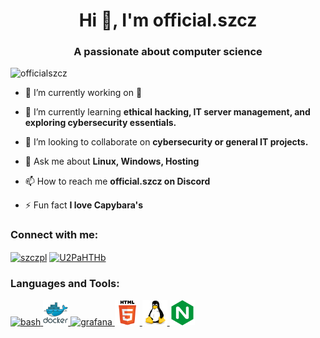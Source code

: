 <h1 align="center">Hi 👋, I'm official.szcz</h1>
<h3 align="center">A passionate about computer science</h3>

<p align="left"> <img src="https://komarev.com/ghpvc/?username=officialszcz&label=Profile%20views&color=0e75b6&style=flat" alt="officialszcz" /> </p>

- 🔭 I’m currently working on 👀

- 🌱 I’m currently learning **ethical hacking, IT server management, and exploring cybersecurity essentials.**

- 👯 I’m looking to collaborate on **cybersecurity or general IT projects.**

- 💬 Ask me about **Linux, Windows, Hosting**

- 📫 How to reach me **official.szcz on Discord**

- ⚡ Fun fact **I love Capybara's**

<h3 align="left">Connect with me:</h3>
<p align="left">
<a href="https://www.youtube.com/@officialszcz" target="blank"><img align="center" src="https://raw.githubusercontent.com/rahuldkjain/github-profile-readme-generator/master/src/images/icons/Social/youtube.svg" alt="szczpl" height="30" width="40" /></a>
<a href="https://discord.gg/" target="blank"><img align="center" src="https://raw.githubusercontent.com/rahuldkjain/github-profile-readme-generator/master/src/images/icons/Social/discord.svg" alt="U2PaHTHb" height="30" width="40" /></a>
</p>

<h3 align="left">Languages and Tools:</h3>
<p align="left"> <a href="https://www.gnu.org/software/bash/" target="_blank" rel="noreferrer"> <img src="https://www.vectorlogo.zone/logos/gnu_bash/gnu_bash-icon.svg" alt="bash" width="40" height="40"/> </a> <a href="https://www.docker.com/" target="_blank" rel="noreferrer"> <img src="https://raw.githubusercontent.com/devicons/devicon/master/icons/docker/docker-original-wordmark.svg" alt="docker" width="40" height="40"/> </a> <a href="https://grafana.com" target="_blank" rel="noreferrer"> <img src="https://www.vectorlogo.zone/logos/grafana/grafana-icon.svg" alt="grafana" width="40" height="40"/> </a> <a href="https://www.w3.org/html/" target="_blank" rel="noreferrer"> <img src="https://raw.githubusercontent.com/devicons/devicon/master/icons/html5/html5-original-wordmark.svg" alt="html5" width="40" height="40"/> </a> <a href="https://www.linux.org/" target="_blank" rel="noreferrer"> <img src="https://raw.githubusercontent.com/devicons/devicon/master/icons/linux/linux-original.svg" alt="linux" width="40" height="40"/> </a> <a href="https://www.nginx.com" target="_blank" rel="noreferrer"> <img src="https://raw.githubusercontent.com/devicons/devicon/master/icons/nginx/nginx-original.svg" alt="nginx" width="40" height="40"/> </a> </p>


